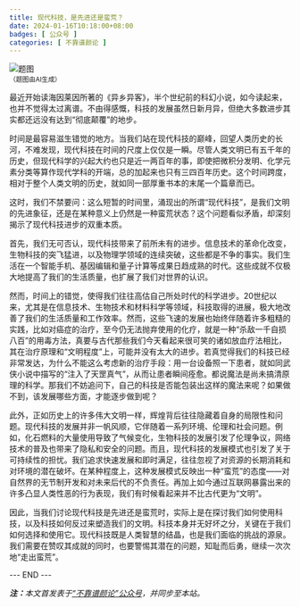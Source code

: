 ```yaml
---
title: 现代科技，是先进还是蛮荒？
date: 2024-01-16T10:18:00+08:00
badges: [ 公众号 ]
categories: [ 不靠谱颜论 ]
---
```


<div class="p-3 text-center">
  <img class="img-fluid" src="/images/2024/0116/01.png" alt="题图" style="max-width:640px">
  <div><small>（题图由AI生成）</small></div>
</div>

最近开始读海因莱因所著的《异乡异客》，半个世纪前的科幻小说，如今读起来，也并不觉得太过离谱。不由得感慨，科技的发展虽然日新月异，但绝大多数进步其实都还远没有达到“彻底颠覆”的地步。

时间是最容易滋生错觉的地方。当我们站在现代科技的巅峰，回望人类历史的长河，不难发现，现代科技在时间的尺度上仅仅是一瞬。尽管人类文明已有五千年的历史，但现代科学的兴起大约也只是近一两百年的事，即使把微积分发明、化学元素分类等算作现代学科的开端，总的加起来也只有三四百年历史。这个时间跨度，相对于整个人类文明的历史，就如同一部厚重书本的末尾一个篇章而已。

这时，我们不禁要问：这么短暂的时间里，涌现出的所谓“现代科技”，是我们文明的先进象征，还是在某种意义上仍然是一种蛮荒状态？这个问题看似矛盾，却深刻揭示了现代科技进步的双重本质。

首先，我们无可否认，现代科技带来了前所未有的进步。信息技术的革命化改变，生物科技的突飞猛进，以及物理学领域的连续突破，这些都是不争的事实。我们生活在一个智能手机、基因编辑和量子计算等成果日趋成熟的时代。这些成就不仅极大地提高了我们的生活质量，也扩展了我们对世界的认识。

然而，时间上的错觉，使得我们往往高估自己所处时代的科学进步。20世纪以来，尤其是在信息技术、生物技术和材料科学等领域，科技取得的进展，极大地改善了我们的生活质量和工作效率。然而，这些飞速的发展也始终伴随着许多粗糙的实践，比如对癌症的治疗，至今仍无法抛弃使用的化疗，就是一种“杀敌一千自损八百”的用毒方法，真要与古代那些我们今天看起来很可笑的诸如放血疗法相比，其在治疗原理和“文明程度”上，可能并没有太大的进步。若真觉得我们的科技已经非常发达，为什么不能这么考虑新的治疗手段：用一台设备照一下患者，就如同武侠小说中描写的“注入了天罡真气”，从而让患者瞬间痊愈。都说魔法是尚未搞清原理的科学。那我们不妨追问下，自己的科技是否能包装出这样的魔法来呢？如果做不到，该发展哪些方面，才能逐步做到呢？

此外，正如历史上的许多伟大文明一样，辉煌背后往往隐藏着自身的局限性和问题。现代科技的发展并非一帆风顺，它伴随着一系列环境、伦理和社会问题。例如，化石燃料的大量使用导致了气候变化，生物科技的发展引发了伦理争议，网络技术的普及也带来了隐私和安全的问题。而且，现代科技的发展模式也引发了关于可持续性的担忧。我们追求快速发展和即时满足，往往忽视了对资源的长期消耗和对环境的潜在破坏。在某种程度上，这种发展模式反映出一种“蛮荒”的态度——对自然界的无节制开发和对未来后代的不负责任。再加上如今通过互联网暴露出来的许多凸显人类性恶的行为表现，我们有时候看起来并不比古代更为“文明”。

因此，当我们讨论现代科技是先进还是蛮荒时，实际上是在探讨我们如何使用科技，以及科技如何反过来塑造我们的文明。科技本身并无好坏之分，关键在于我们如何选择和使用它。现代科技既是人类智慧的结晶，也是我们面临的挑战的源泉。我们需要在赞叹其成就的同时，也要警惕其潜在的问题，知耻而后勇，继续一次次地“走出蛮荒”。

<div class="p-5 text-center">--- END ---</div>

<i><b>注：</b>本文首发表于[“不靠谱颜论”公众号](https://mp.weixin.qq.com/s/SKFjyR8MAw8qCyAZB-Ngzg)，并同步至本站。</i>
